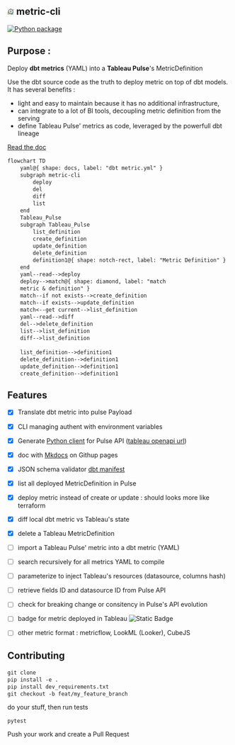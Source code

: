 <img src="./assets/logo.png" width="3%" height="3%">     metric-cli
---

[![Python package](https://github.com/data-engineering-helpers/metric-cli/actions/workflows/python-package.yml/badge.svg?branch=main)](https://github.com/data-engineering-helpers/metric-cli/actions/workflows/python-package.yml)

## Purpose :

Deploy **dbt metrics** (YAML) into a **Tableau Pulse**'s MetricDefinition

Use the dbt source code as the truth to deploy metric on top of dbt models.
It has several benefits :
 - light and easy to maintain because it has no additional infrastructure, 
 - can integrate to a lot of BI tools, decoupling metric definition from the serving
 - define Tableau Pulse' metrics as code, leveraged by the powerfull dbt lineage

[Read the doc](https://data-engineering-helpers.github.io/metric-cli/)

``` mermaid
flowchart TD
    yaml@{ shape: docs, label: "dbt metric.yml" }
    subgraph metric-cli
        deploy
        del
        diff
        list
    end 
    Tableau_Pulse
    subgraph Tableau_Pulse
        list_definition
        create_definition
        update_definition
        delete_definition
        definition1@{ shape: notch-rect, label: "Metric Definition" }
    end
    yaml--read-->deploy
    deploy-->match@{ shape: diamond, label: "match 
    metric & definition" }
    match--if not exists-->create_definition
    match--if exists-->update_definition
    match<--get current-->list_definition
    yaml--read-->diff
    del-->delete_definition
    list-->list_definition
    diff-->list_definition

    list_definition-->definition1
    delete_definition-->definition1
    update_definition-->definition1
    create_definition-->definition1
```

## Features

- [X] Translate dbt metric into pulse Payload
- [X] CLI managing authent with environment variables
- [X] Generate [Python client](https://help.tableau.com/current/api/rest_api/en-us/REST/rest_api_concepts_versions.htm#per_resource_versioning) for Pulse API ([tableau openapi url](https://eu-west-1a.online.tableau.com/services/specifications/openapi))
- [X] doc with [Mkdocs](https://squidfunk.github.io/mkdocs-material/publishing-your-site/) on Githup pages
- [X] JSON schema validator [dbt manifest](https://schemas.getdbt.com/dbt/manifest/v9/index.html#metrics_additionalProperties_time_grains)
- [x] list all deployed MetricDefinition in Pulse
- [x] deploy metric instead of create or update : should looks more like terraform
- [x] diff local dbt metric vs Tableau's state
- [x] delete a Tableau MetricDefinition
- [ ] import a Tableau Pulse' metric into a dbt metric (YAML)
- [ ] search recursively for all metrics YAML to compile
- [ ] parameterize to inject Tableau's resources (datasource, columns hash)
- [ ] retrieve fields ID and datasource ID from Pulse API
- [ ] check for breaking change or consitency in Pulse's API evolution
- [ ] badge for metric deployed in Tableau 
![Static Badge](https://img.shields.io/badge/metric_sync-today-green?logo=tableau&style=flat)
- [ ] other metric format : metricflow, LookML (Looker), CubeJS


 ## Contributing

```git
git clone
pip install -e .
pip install dev_requirements.txt
git checkout -b feat/my_feature_branch
```
do your stuff, then run tests
```
pytest
```
Push your work and create a Pull Request
